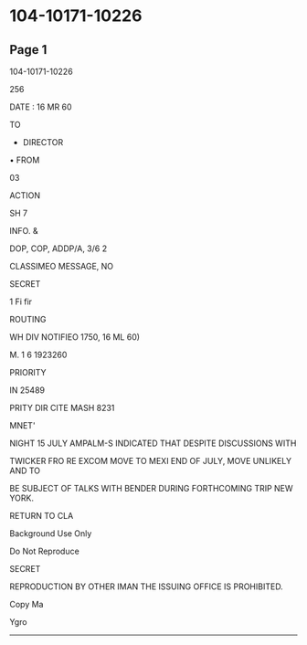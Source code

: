 # 104-10171-10226

## Page 1

104-10171-10226

256

DATE : 16 MR 60

TO

* DIRECTOR

• FROM

03

ACTION

SH 7

INFO. &

DOP, COP, ADDP/A, 3/6 2

CLASSIMEO MESSAGE, NO

SECRET

1 Fi fir

ROUTING

WH DIV NOTIFIEO 1750, 16 ML 60)

M. 1 6 1923260

PRIORITY

IN 25489

PRITY DIR CITE MASH 8231

MNET'

NIGHT 15 JULY AMPALM-S INDICATED THAT DESPITE DISCUSSIONS WITH

TWICKER FRO RE EXCOM MOVE TO MEXI END OF JULY, MOVE UNLIKELY AND TO

BE SUBJECT OF TALKS WITH BENDER DURING FORTHCOMING TRIP NEW YORK.

RETURN TO CLA

Background Use Only

Do Not Reproduce

SECRET

REPRODUCTION BY OTHER IMAN THE ISSUING OFFICE IS PROHIBITED.

Copy Ma

Ygro

---

